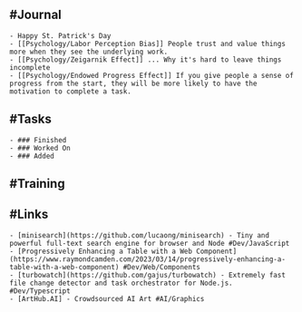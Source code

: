 ## #Journal
	- Happy St. Patrick's Day
	- [[Psychology/Labor Perception Bias]] People trust and value things more when they see the underlying work.
	- [[Psychology/Zeigarnik Effect]] ... Why it's hard to leave things incomplete
	- [[Psychology/Endowed Progress Effect]] If you give people a sense of progress from the start, they will be more likely to have the motivation to complete a task.
## #Tasks
	- ### Finished
	- ### Worked On
	- ### Added
## #Training
## #Links
	- [minisearch](https://github.com/lucaong/minisearch) - Tiny and powerful full-text search engine for browser and Node #Dev/JavaScript
	- [Progressively Enhancing a Table with a Web Component](https://www.raymondcamden.com/2023/03/14/progressively-enhancing-a-table-with-a-web-component) #Dev/Web/Components
	- [turbowatch](https://github.com/gajus/turbowatch) - Extremely fast file change detector and task orchestrator for Node.js. #Dev/Typescript
	- [ArtHub.AI] - Crowdsourced AI Art #AI/Graphics